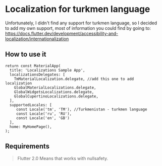 # Localization for turkmen language
Unfortunately, I didn't find any support for turkmen language, so I decided to add my own support,
most of information you could find by going to: https://docs.flutter.dev/development/accessibility-and-localization/internationalization

## How to use it
```
return const MaterialApp(
  title: 'Localizations Sample App',
  localizationsDelegates: [
    TmMaterialLocalization.delegate, //add this one to add localization
    GlobalMaterialLocalizations.delegate,
    GlobalWidgetsLocalizations.delegate,
    GlobalCupertinoLocalizations.delegate,
  ],
  supportedLocales: [
     const Locale('tm', 'TM'), //Turkmenistan - turkmen language
     const Locale('ru', 'RU'), 
     const Locale('en', 'GB')  
  ],
  home: MyHomePage(),
);
```
## Requirements
> Flutter 2.0
 Means that works with nullsafety.
